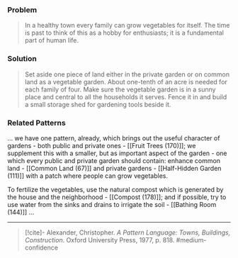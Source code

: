 ### Problem
>In a healthy town every family can grow vegetables for itself. The time is past to think of this as a hobby for enthusiasts; it is a fundamental part of human life.

### Solution
>Set aside one piece of land either in the private garden or on common land as a vegetable garden. About one-tenth of an acre is needed for each family of four. Make sure the vegetable garden is in a sunny place and central to all the households it serves. Fence it in and build a small storage shed for gardening tools beside it.

### Related Patterns
... we have one pattern, already, which brings out the useful character of gardens - both public and private ones - [[Fruit Trees (170)]]; we supplement this with a smaller, but as important aspect of the garden - one which every public and private garden should contain: enhance common land - [[Common Land (67)]] and private gardens - [[Half-Hidden Garden (111)]] with a patch where people can grow vegetables.

To fertilize the vegetables, use the natural compost which is generated by the house and the neighborhood - [[Compost (178)]]; and if possible, try to use water from the sinks and drains to irrigate the soil - [[Bathing Room (144)]] ...

---
> [!cite]- Alexander, Christopher. _A Pattern Language: Towns, Buildings, Construction_. Oxford University Press, 1977, p. 818.
> #medium-confidence 